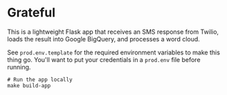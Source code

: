 # Grateful

This is a lightweight Flask app that receives an SMS response from Twilio, loads the result into Google BigQuery, and processes a word cloud.

See `prod.env.template` for the required environment variables to make this thing go. You'll want to put your credentials in a `prod.env` file before running.

```
# Run the app locally
make build-app
```
